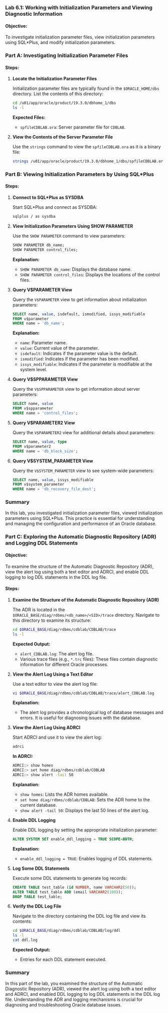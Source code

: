 ### Lab 6.1: Working with Initialization Parameters and Viewing Diagnostic Information

#### Objective:
To investigate initialization parameter files, view initialization parameters using SQL*Plus, and modify initialization parameters.

### Part A: Investigating Initialization Parameter Files

#### Steps:

1. **Locate the Initialization Parameter Files**

   Initialization parameter files are typically found in the `$ORACLE_HOME/dbs` directory. List the contents of this directory:
   ```sh
   cd /u01/app/oracle/product/19.3.0/dbhome_1/dbs
   ls -l
   ```

   **Expected Files:**
   - `spfileCDBLAB.ora`: Server parameter file for `CDBLAB`.

2. **View the Contents of the Server Parameter File**

   Use the `strings` command to view the `spfileCDBLAB.ora` as it is a binary file:
   ```sh
   strings /u01/app/oracle/product/19.3.0/dbhome_1/dbs/spfileCDBLAB.ora
   ```

### Part B: Viewing Initialization Parameters by Using SQL*Plus

#### Steps:

1. **Connect to SQL*Plus as SYSDBA**

   Start SQL*Plus and connect as SYSDBA:
   ```sh
   sqlplus / as sysdba
   ```

2. **View Initialization Parameters Using SHOW PARAMETER**

   Use the `SHOW PARAMETER` command to view parameters:
   ```sql
   SHOW PARAMETER db_name;
   SHOW PARAMETER control_files;
   ```

   **Explanation:**
   - `SHOW PARAMETER db_name`: Displays the database name.
   - `SHOW PARAMETER control_files`: Displays the locations of the control files.

3. **Query V$PARAMETER View**

   Query the `V$PARAMETER` view to get information about initialization parameters:
   ```sql
   SELECT name, value, isdefault, ismodified, issys_modifiable
   FROM v$parameter
   WHERE name = 'db_name';
   ```

   **Explanation:**
   - `name`: Parameter name.
   - `value`: Current value of the parameter.
   - `isdefault`: Indicates if the parameter value is the default.
   - `ismodified`: Indicates if the parameter has been modified.
   - `issys_modifiable`: Indicates if the parameter is modifiable at the system level.

4. **Query V$SPPARAMETER View**

   Query the `V$SPPARAMETER` view to get information about server parameters:
   ```sql
   SELECT name, value
   FROM v$spparameter
   WHERE name = 'control_files';
   ```

5. **Query V$PARAMETER2 View**

   Query the `V$PARAMETER2` view for additional details about parameters:
   ```sql
   SELECT name, value, type
   FROM v$parameter2
   WHERE name = 'db_block_size';
   ```

6. **Query V$SYSTEM_PARAMETER View**

   Query the `V$SYSTEM_PARAMETER` view to see system-wide parameters:
   ```sql
   SELECT name, value, issys_modifiable
   FROM v$system_parameter
   WHERE name = 'db_recovery_file_dest';
   ```

### Summary
In this lab, you investigated initialization parameter files, viewed initialization parameters using SQL*Plus. This practice is essential for understanding and managing the configuration and performance of an Oracle database.

### Part C: Exploring the Automatic Diagnostic Repository (ADR) and Logging DDL Statements

#### Objective:
To examine the structure of the Automatic Diagnostic Repository (ADR), view the alert log using both a text editor and ADRCI, and enable DDL logging to log DDL statements in the DDL log file.

#### Steps:

1. **Examine the Structure of the Automatic Diagnostic Repository (ADR)**

   The ADR is located in the `$ORACLE_BASE/diag/rdbms/<db_name>/<SID>/trace` directory. Navigate to this directory to examine its structure:
   ```sh
   cd $ORACLE_BASE/diag/rdbms/cdblab/CDBLAB/trace
   ls -l
   ```

   **Expected Output:**
   - `alert_CDBLAB.log`: The alert log file.
   - Various trace files (e.g., `*.trc` files): These files contain diagnostic information for different Oracle processes.

2. **View the Alert Log Using a Text Editor**

   Use a text editor to view the alert log file:
   ```sh
   vi $ORACLE_BASE/diag/rdbms/cdblab/CDBLAB/trace/alert_CDBLAB.log
   ```

   **Explanation:**
   - The alert log provides a chronological log of database messages and errors. It is useful for diagnosing issues with the database.

3. **View the Alert Log Using ADRCI**

   Start ADRCI and use it to view the alert log:
   ```sh
   adrci
   ```

   **In ADRCI:**
   ```sh
   ADRCI:> show homes
   ADRCI:> set home diag/rdbms/cdblab/CDBLAB
   ADRCI:> show alert -tail 50
   ```

   **Explanation:**
   - `show homes`: Lists the ADR homes available.
   - `set home diag/rdbms/cdblab/CDBLAB`: Sets the ADR home to the current database.
   - `show alert -tail 50`: Displays the last 50 lines of the alert log.

4. **Enable DDL Logging**

   Enable DDL logging by setting the appropriate initialization parameter:
   ```sql
   ALTER SYSTEM SET enable_ddl_logging = TRUE SCOPE=BOTH;
   ```

   **Explanation:**
   - `enable_ddl_logging = TRUE`: Enables logging of DDL statements.

5. **Log Some DDL Statements**

   Execute some DDL statements to generate log records:
   ```sql
   CREATE TABLE test_table (id NUMBER, name VARCHAR2(50));
   ALTER TABLE test_table ADD (email VARCHAR2(100));
   DROP TABLE test_table;
   ```

6. **Verify the DDL Log File**

   Navigate to the directory containing the DDL log file and view its contents:
   ```sh
   cd $ORACLE_BASE/diag/rdbms/cdblab/CDBLAB/log/ddl
   ls -l
   cat ddl.log
   ```

   **Expected Output:**
   - Entries for each DDL statement executed.

### Summary
In this part of the lab, you examined the structure of the Automatic Diagnostic Repository (ADR), viewed the alert log using both a text editor and ADRCI, and enabled DDL logging to log DDL statements in the DDL log file. Understanding the ADR and logging mechanisms is crucial for diagnosing and troubleshooting Oracle database issues.
